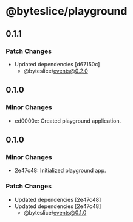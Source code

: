 # @byteslice/playground

## 0.1.1

### Patch Changes

- Updated dependencies [d67150c]
  - @byteslice/events@0.2.0

## 0.1.0

### Minor Changes

- ed0000e: Created playground application.

## 0.1.0

### Minor Changes

- 2e47c48: Initialized playground app.

### Patch Changes

- Updated dependencies [2e47c48]
- Updated dependencies [2e47c48]
  - @byteslice/events@0.1.0
